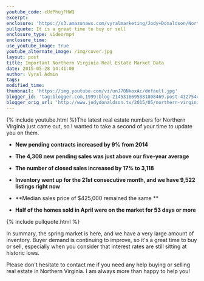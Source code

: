```yaml
---
youtube_code: cUdPhujFHWQ
excerpt:
enclosure: 'https://s3.amazonaws.com/vyralmarketing/Jody+Donaldson/Northern+Virginia+Real+Estate+Agent-+Good+news+for+home+buyers.mp4'
pullquote: It is a great time to buy or sell
enclosure_type: video/mp4
enclosure_time:
use_youtube_image: true
youtube_alternate_image: /img/cover.jpg
layout: post
title: Important Northern Virginia Real Estate Market Data
date: 2015-05-28 14:41:00
author: Vyral Admin
tags:
modified_time:
thumbnail: 'https://img.youtube.com/vi/unJ78NkoxAc/default.jpg'
blogger_id: 'tag:blogger.com,1999:blog-2145316695881808469.post-4327544410462847244'
blogger_orig_url: 'http://www.jodydonaldson.tv/2015/05/northern-virginia-real-estate-market.html'
---
```



{% include youtube.html %}The latest real estate numbers for Northern Virginia just came out, so I wanted to take a second of your time to update you on them.

* **New pending contracts increased by 9% from 2014**

* **The 4,308 new pending sales was just above our five-year average**

* **The number of closed sales increased by 17% to 3,118**

* **Inventory went up for the 21st consecutive month, and we have 9,522 listings right now**

* \*\*Median sales price of $425,000 remained the same \*\*

* **Half of the homes sold in April were on the market for 53 days or more**

{% include pullquote.html %}

In summary, the spring market is here, and we have a very large amount of inventory. Buyer demand is continuing to improve, so it's a great time to buy or sell, especially when you consider that interest rates are still sitting at historic lows.

Please don't hesitate to contact me if you need any help buying or selling real estate in Northern Virginia. I am always more than happy to help you!